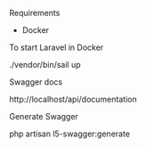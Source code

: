 Requirements
- Docker 



To start Laravel in Docker

./vendor/bin/sail up


Swagger docs

http://localhost/api/documentation





Generate Swagger

php artisan l5-swagger:generate
